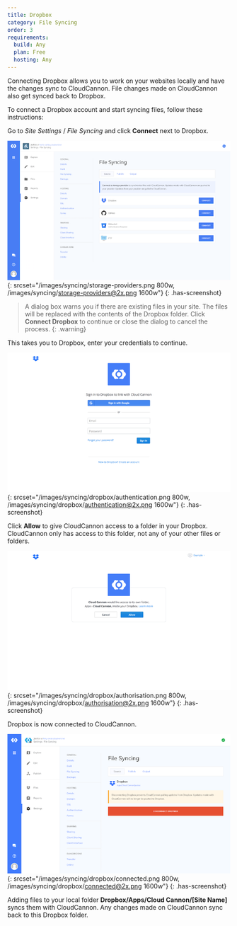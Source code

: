 ```yaml
---
title: Dropbox
category: File Syncing
order: 3
requirements:
  build: Any
  plan: Free
  hosting: Any
---
```


Connecting Dropbox allows you to work on your websites locally and have the changes sync to CloudCannon. File changes made on CloudCannon also get synced back to Dropbox.

To connect a Dropbox account and start syncing files, follow these instructions:

Go to *Site Settings* / *File Syncing* and click **Connect** next to Dropbox.

![Storage Providers interface](/images/syncing/storage-providers.png){: srcset="/images/syncing/storage-providers.png 800w, /images/syncing/storage-providers@2x.png 1600w"}
{: .has-screenshot}

> A dialog box warns you if there are existing files in your site. The files will be replaced with the contents of the Dropbox folder. Click **Connect Dropbox** to continue or close the dialog to cancel the process.
{: .warning}

This takes you to Dropbox, enter your credentials to continue.

![Dropbox authentication](/images/syncing/dropbox/authentication.png){: srcset="/images/syncing/dropbox/authentication.png 800w, /images/syncing/dropbox/authentication@2x.png 1600w"}
{: .has-screenshot}

Click **Allow** to give CloudCannon access to a folder in your Dropbox. CloudCannon only has access to this folder, not any of your other files or folders.

![Dropbox authorisation](/images/syncing/dropbox/authorisation.png){: srcset="/images/syncing/dropbox/authorisation.png 800w, /images/syncing/dropbox/authorisation@2x.png 1600w"}
{: .has-screenshot}

Dropbox is now connected to CloudCannon.

![Storage Providers interface with Dropbox connected](/images/syncing/dropbox/connected.png){: srcset="/images/syncing/dropbox/connected.png 800w, /images/syncing/dropbox/connected@2x.png 1600w"}
{: .has-screenshot}

Adding files to your local folder **Dropbox/Apps/Cloud Cannon/[Site Name]** syncs them with CloudCannon. Any changes made on CloudCannon sync back to this Dropbox folder.
